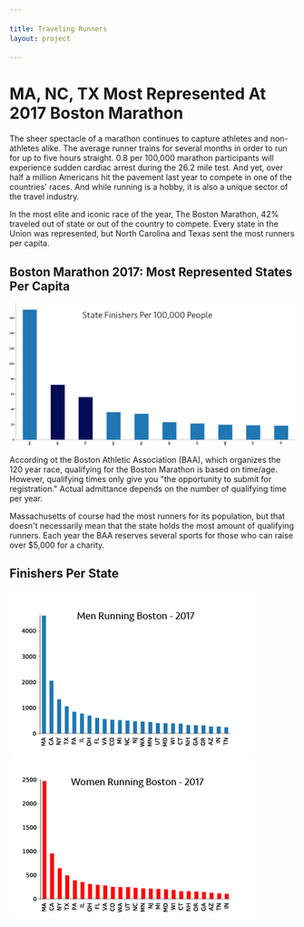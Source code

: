 ```yaml
---

title: Traveling Runners
layout: project

---
```


# MA, NC, TX Most Represented At 2017 Boston Marathon

The sheer spectacle of a marathon continues to capture athletes and non-athletes alike. The average runner trains for several months in order to run for up to five hours straight. 0.8 per 100,000 marathon participants will experience sudden cardiac arrest during the 26.2 mile test. And yet, over half a million Americans hit the pavement last year to compete in one of the countries' races. And while running is a hobby, it is also a unique sector of the travel industry.

In the most elite and iconic race of the year, The Boston Marathon, 42% traveled out of state or out of the country to compete. Every state in the Union was represented, but North Carolina and Texas sent the most runners per capita. 

## Boston Marathon 2017: Most Represented States Per Capita 

![](NEWNEWTHIS_IS_THE_PER_CAPITA_IMAGE.png)

According ot the Boston Athletic Association (BAA), which organizes the 120 year race, qualifying for the Boston Marathon is based on time/age. However, qualifying times only give you "the opportunity to submit for registration." Actual admittance depends on the number of qualifying time per year.

Massachusetts of course had the most runners for its population, but that doesn't necessarily mean that the state holds the most amount of qualifying runners. Each year the BAA reserves several sports for those who can raise over $5,000 for a charity. 

## Finishers Per State 

![](THIS_ONE_MENTOTAL.png) ![](THIS_ONE_WOMENTOTAL.png)




